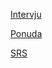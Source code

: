 [Intervju](https://raw.githubusercontent.com/SoftverInzenjeringETFSA/SI2014Tim10/master/Interview.md)

[Ponuda](https://github.com/SoftverInzenjeringETFSA/SI2014Tim10/blob/master/Ponuda.pdf)

[SRS](https://github.com/SoftverInzenjeringETFSA/SI2014Tim10/blob/master/SRS.pdf)
